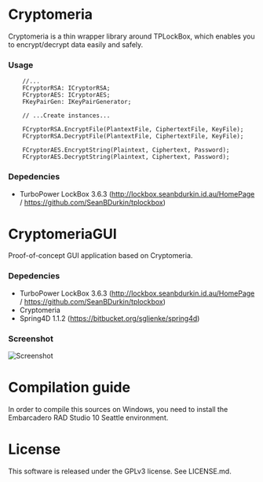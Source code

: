 # Cryptomeria
Cryptomeria is a thin wrapper library around TPLockBox, which enables you to encrypt/decrypt data easily and safely.

### Usage

```delphi
    //...
    FCryptorRSA: ICryptorRSA;
    FCryptorAES: ICryptorAES;
    FKeyPairGen: IKeyPairGenerator;
	
	// ...Create instances...
	
	FCryptorRSA.EncryptFile(PlantextFile, CiphertextFile, KeyFile);
	FCryptorRSA.DecryptFile(PlantextFile, CiphertextFile, KeyFile);
	
	FCryptorAES.EncryptString(Plaintext, Ciphertext, Password);
	FCryptorAES.DecryptString(Plaintext, Ciphertext, Password);	
```

### Depedencies

- TurboPower LockBox 3.6.3 (http://lockbox.seanbdurkin.id.au/HomePage / https://github.com/SeanBDurkin/tplockbox)

# CryptomeriaGUI
Proof-of-concept GUI application based on Cryptomeria.

### Depedencies

- TurboPower LockBox 3.6.3 (http://lockbox.seanbdurkin.id.au/HomePage / https://github.com/SeanBDurkin/tplockbox)
- Cryptomeria
- Spring4D 1.1.2 (https://bitbucket.org/sglienke/spring4d)

### Screenshot
![Screenshot](https://habrastorage.org/files/d8d/e02/57b/d8de0257b494468a893af17675b4df50.png)

# Compilation guide

In order to compile this sources on Windows, you need to install the Embarcadero RAD Studio 10 Seattle environment.

# License

This software is released under the GPLv3 license. See LICENSE.md.